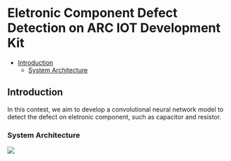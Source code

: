 # Eletronic Component Defect Detection on ARC IOT Development Kit
* [Introduction](#introduction)
  * [System Architecture](#system-architecture)

## Introduction
In this contest, we aim to develop a convolutional neural network model to detect the defect on eletronic component, such 
as capacitor and resistor.
### System Architecture
![](https://imgur.com/VJ883mq.png)

